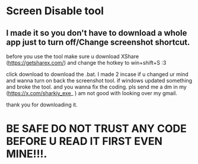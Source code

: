 # Screen Disable tool
## I made it so you don't have to download a whole app just to turn off/Change screenshot shortcut. 

before you use the tool make sure u download XShare (https://getsharex.com/) and change the hotkey to win+shift+S :3

click download to download the .bat. I made 2 incase if u changed ur mind and wanna turn on back the screenshot tool. if windows updated something and broke the tool. and you wanna fix the coding. pls send me a dm in my (https://x.com/sharkiy_exe_ ) am not good with looking over my gmail.

thank you for downloading it. 

# BE SAFE DO NOT TRUST ANY CODE BEFORE U READ IT FIRST EVEN MINE!!!.



